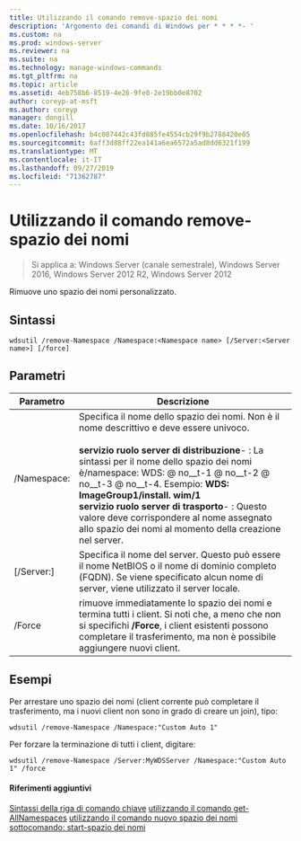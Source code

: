 ```yaml
---
title: Utilizzando il comando remove-spazio dei nomi
description: 'Argomento dei comandi di Windows per * * * *- '
ms.custom: na
ms.prod: windows-server
ms.reviewer: na
ms.suite: na
ms.technology: manage-windows-commands
ms.tgt_pltfrm: na
ms.topic: article
ms.assetid: 4eb758b6-8519-4e26-9fe0-2e19bb0e8702
author: coreyp-at-msft
ms.author: coreyp
manager: dongill
ms.date: 10/16/2017
ms.openlocfilehash: b4c087442c43fd885fe4554cb29f9b2788420e05
ms.sourcegitcommit: 6aff3d88ff22ea141a6ea6572a5ad8dd6321f199
ms.translationtype: MT
ms.contentlocale: it-IT
ms.lasthandoff: 09/27/2019
ms.locfileid: "71362787"
---
```

# <a name="using-the-remove-namespace-command"></a>Utilizzando il comando remove-spazio dei nomi

>Si applica a: Windows Server (canale semestrale), Windows Server 2016, Windows Server 2012 R2, Windows Server 2012

Rimuove uno spazio dei nomi personalizzato.
## <a name="syntax"></a>Sintassi
```
wdsutil /remove-Namespace /Namespace:<Namespace name> [/Server:<Server name>] [/force]
```
## <a name="parameters"></a>Parametri
|Parametro|Descrizione|
|-------|--------|
|/Namespace: <Namespace name>|Specifica il nome dello spazio dei nomi. Non è il nome descrittivo e deve essere univoco.<br /><br />**servizio ruolo server di distribuzione**-   : La sintassi per il nome dello spazio dei nomi è/namespace: WDS: <ImageGroup> @ no__t-1 @ no__t-2 @ no__t-3 @ no__t-4. Esempio: **WDS: ImageGroup1/install. wim/1**<br />**servizio ruolo server di trasporto**-   : Questo valore deve corrispondere al nome assegnato allo spazio dei nomi al momento della creazione nel server.|
|[/Server:<Server name>]|Specifica il nome del server. Questo può essere il nome NetBIOS o il nome di dominio completo (FQDN). Se viene specificato alcun nome di server, viene utilizzato il server locale.|
|/Force|rimuove immediatamente lo spazio dei nomi e termina tutti i client. Si noti che, a meno che non si specifichi **/Force**, i client esistenti possono completare il trasferimento, ma non è possibile aggiungere nuovi client.|
## <a name="BKMK_examples"></a>Esempi
Per arrestare uno spazio dei nomi (client corrente può completare il trasferimento, ma i nuovi client non sono in grado di creare un join), tipo:
```
wdsutil /remove-Namespace /Namespace:"Custom Auto 1"
```
Per forzare la terminazione di tutti i client, digitare:
```
wdsutil /remove-Namespace /Server:MyWDSServer /Namespace:"Custom Auto 1" /force
```
#### <a name="additional-references"></a>Riferimenti aggiuntivi
[Sintassi della riga di comando chiave](command-line-syntax-key.md)
[utilizzando il comando get-AllNamespaces](using-the-get-allnamespaces-command.md)
[utilizzando il comando nuovo spazio dei nomi](using-the-new-namespace-command.md)
[sottocomando: start-spazio dei nomi](subcommand-start-namespace.md)
